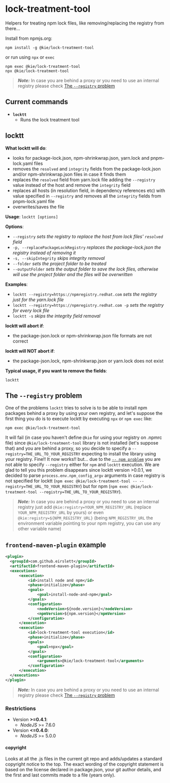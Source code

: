 lock-treatment-tool
============

Helpers for treating npm lock files, like removing/replacing the registry from there...

Install from npmjs.org:

    npm install -g @kie/lock-treatment-tool

or run using `npx` or `exec`

    npm exec @kie/lock-treatment-tool
    npx @kie/lock-treatment-tool

> **_Note:_** In case you are behind a proxy or you need to use an internal registry please check [The `--registry` problem](#the---registry-problem)


## Current commands

 * **`locktt`**
   * Runs the lock treatment tool

## locktt

**What locktt will do**:
 - looks for package-lock.json, npm-shrinkwrap.json, yarn.lock and pnpm-lock.yaml files
 - removes the `resolved` and `integrity` fields from the package-lock.json and/or npm-shrinkwrap.json files in case it finds them
 - replaces the `resolved` field from yarn.lock file adding the `--registry` value instead of the host and remove the `integrity` field
 - replaces all hosts (in resolution field, in dependency references etc) with value specified in `--registry` and removes all the `integrity` fields from pnpm-lock.yaml file
 - overwrites/saves the file

**Usage**: `locktt [options]`

**Options**:
   * `--registry` *sets the registry to replace the host from lock files' `resolved` field*
   * `-p, --replacePackageLockRegistry` *replaces the package-lock.json the registry instead of removing it*
   * `-s, --skipIntegrity` *skips integrity removal*
   * `--folder` *sets the project folder to be treated*
   * `--outputFolder` *sets the output folder to save the lock files, otherwise will use the project folder and the files will be overwritten*

**Examples**:
  * `locktt --registry=https://npmregistry.redhat.com`        *sets the registry just for the yarn.lock file*
  * `locktt --registry=https://npmregistry.redhat.com -p`     *sets the registry for every lock file*
  * `locktt -s`                                               *skips the integrity field removal*

**locktt will abort if**:
 - the package-json.lock or npm-shrinkwrap.json file formats are not correct

**locktt will NOT abort if**:
 - the package-json.lock, npm-shrinkwrap.json or yarn.lock does not exist

**Typical usage, if you want to remove the fields**:

    locktt

## The `--registry` problem

One of the problems `locktt` tries to solve is to be able to install npm packages behind a proxy by using your own registry, and let's suppose the first thing you do is to execute locktt by executing `npx` or `npm exec` like:

`npm exec @kie/lock-treatment-tool`

It will fail (in case you haven't define `@kie` for using your registry on .npmrc file) since `@kie/lock-treatment-tool` library is not installed (let's suppose that) and you are behind a proxy, so you decide to specify a `--registry=THE_URL_TO_YOUR_REGISTRY` expecting to install the library using your registry. Fine!! It now works!! but... due to the [`-- npm problem`](https://docs.npmjs.com/cli/v8/commands/npm-run-script#description) you are not able to specify `--registry` either for `npm` and `locktt` execution.
We are glad to tell you this problem disappears since locktt version >0.0.1, we decided to parse `process.env.npm_config_argv` arguments in case registry is not specified for locktt (`npm exec @kie/lock-treatment-tool -- --registry=THE_URL_TO_YOUR_REGISTRY`) but for npm (`npm exec @kie/lock-treatment-tool --registry=THE_URL_TO_YOUR_REGISTRY`).

> **_Note:_** In case you are behind a proxy or you need to use an internal registry just add `@kie:registry=YOUR_NPM_REGISTRY_URL` (replace `YOUR_NPM_REGISTRY_URL` by yours) or even `@kie:registry=${NPM_REGISTRY_URL}` (being `NPM_REGISTRY_URL` the environment variable pointing to your npm registry, you can use any other variable name)

## `frontend-maven-plugin` example

```xml
<plugin>
  <groupId>com.github.eirslett</groupId>
  <artifactId>frontend-maven-plugin</artifactId>
  <executions>
      <execution>
          <id>install node and npm</id>
          <phase>initialize</phase>
          <goals>
              <goal>install-node-and-npm</goal>
          </goals>
          <configuration>
              <nodeVersion>${node.version}</nodeVersion>
              <npmVersion>${npm.version}</npmVersion>
          </configuration>
      </execution>
      <execution>
          <id>lock-treatment-tool execution</id>
          <phase>initialize</phase>
          <goals>
              <goal>npx</goal>
          </goals>
          <configuration>
              <arguments>@kie/lock-treatment-tool</arguments>
          </configuration>
      </execution>
  </executions>
</plugin>
```

> **_Note:_** In case you are behind a proxy or you need to use an internal registry please check [The `--registry` problem](#the---registry-problem)

### Restrictions

* Version **>=0.4.1**:
  * *NodeJS* >= 7.6.0
* Version **<=0.4.0**:
  * *NodeJS* >= 5.0.0

#### copyright

Looks at all the .js files in the current git repo and adds/updates a
standard copyright notice to the top. The exact wording of the copyright
statement is based on the license declared in package.json, your git author
details, and the first and last commits made to a file (years only).

